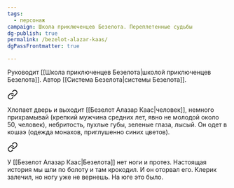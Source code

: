 ```yaml
---
tags:
  - персонаж
campaign: Школа приключенцев Безелота. Переплетенные судьбы
dg-publish: true
permalink: /bezelot-alazar-kaas/
dgPassFrontmatter: true

---
```


Руководит [[Школа приключенцев Безелота\|школой приключенцев Безелота]]. Автор [[Система Безелота\|системы Безелота]].


<div class="transclusion internal-embed is-loaded"><a class="markdown-embed-link" href="/5-fevralya-2023/#01304b" aria-label="Open link"><svg xmlns="http://www.w3.org/2000/svg" width="24" height="24" viewBox="0 0 24 24" fill="none" stroke="currentColor" stroke-width="2" stroke-linecap="round" stroke-linejoin="round" class="svg-icon lucide-link"><path d="M10 13a5 5 0 0 0 7.54.54l3-3a5 5 0 0 0-7.07-7.07l-1.72 1.71"></path><path d="M14 11a5 5 0 0 0-7.54-.54l-3 3a5 5 0 0 0 7.07 7.07l1.71-1.71"></path></svg></a><div class="markdown-embed">



Хлопает дверь и выходит [[Безелот Алазар Каас\|человек]], немного прихрамывай (крепкий мужчина средних лет, явно не молодой около 50, человек), небритость, пухлые губы, зеленые глаза, лысый. Он одет в кошаэ (одежда монахов, приглушенно синих цветов). 

</div></div>



<div class="transclusion internal-embed is-loaded"><a class="markdown-embed-link" href="/5-fevralya-2023/#eef856" aria-label="Open link"><svg xmlns="http://www.w3.org/2000/svg" width="24" height="24" viewBox="0 0 24 24" fill="none" stroke="currentColor" stroke-width="2" stroke-linecap="round" stroke-linejoin="round" class="svg-icon lucide-link"><path d="M10 13a5 5 0 0 0 7.54.54l3-3a5 5 0 0 0-7.07-7.07l-1.72 1.71"></path><path d="M14 11a5 5 0 0 0-7.54-.54l-3 3a5 5 0 0 0 7.07 7.07l1.71-1.71"></path></svg></a><div class="markdown-embed">



У [[Безелот Алазар Каас\|Безелота]] нет ноги и протез. Настоящая история мы шли по болоту и там крокодил. И он оторвал его. Клерик залечил, но ногу уже не вернешь. На юге это было. 

</div></div>
